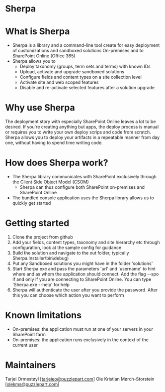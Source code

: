 Sherpa 
=================
# What is Sherpa
* Sherpa is a library and a command-line tool create for easy deployment of customizations and sandboxed solutions On-premises and to SharePoint Online (Office 365)
* Sherpa allows you to 
  * Deploy taxonomy (groups, term sets and terms) with known IDs 
  * Upload, activate and upgrade sandboxed solutions
  * Configure fields and content types on a site collection level
  * Activate site and web scoped features
  * Disable and re-activate selected features after a solution upgrade

# Why use Sherpa
The deployment story with especially SharePoint Online leaves a lot to be desired. If you're creating anything but apps, the deploy process is manual or requires you to write your own deploy scrips and code from scratch. Sherpa allows you to deploy your artifacts in a repeatable manner from day one, without having to spend time writing code. 
  
# How does Sherpa work? 
* The Sherpa library communicates with SharePoint exclusively through the Client Side Object Model (CSOM) 
  * Sherpa can thus configure both SharePoint on-premises and SharePoint Online
* The bundled console application uses the Sherpa library allows us to quickly get started

# Getting started
1. Clone the project from github
2. Add your fields, content types, taxonomy and site hierarchy etc through configuration, look at the sample config for guidance
3. Build the solution and navigate to the out folder, typically Sherpa.Installer\bin\debug)
4. Put any Sandboxed solutions you might have in the folder 'solutions' 
5. Start Sherpa.exe and pass the parameters 'url' and 'username' to hint where and as whom the application should connect. Add the flag --spo if and only if you are connecting to SharePoint Online. You can type 'Sherpa.exe --help' for help
6. Sherpa will authenticate the user after you provide the password. After this you can choose which action you want to perform 

# Known limitations
* On-premises: the application must run at one of your servers in your SharePoint farm
* On-premises: the application runs exclusively in the context of the current user

# Maintainers

Tarjei Ormestøyl [<a href="mailto:tarjeieo@puzzlepart.com">tarjeieo@puzzlepart.com</a>]
Ole Kristian Mørch-Storstein [<a href="mailto:olekms@puzzlepart.com">olekms@puzzlepart.com</a>]